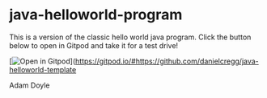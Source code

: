 # java-helloworld-program

This is a version of the classic hello world java program. Click the button below to open in Gitpod and take it for a test drive!

[![Open in Gitpod](https://gitpod.io/button/open-in-gitpod.svg)](https://gitpod.io/#https://github.com/danielcregg/java-helloworld-template
 
 
 
 
 
 
 
 
 
 
 
 Adam Doyle